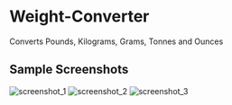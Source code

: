 # Weight-Converter
Converts Pounds, Kilograms, Grams, Tonnes and Ounces
## Sample Screenshots

![screenshot_1](https://user-images.githubusercontent.com/32318363/33848666-6c894d3c-de7c-11e7-917f-e895c96b314c.png)
![screenshot_2](https://user-images.githubusercontent.com/32318363/33848695-7beaca30-de7c-11e7-80d8-a529090975fa.png)
![screenshot_3](https://user-images.githubusercontent.com/32318363/33848700-7e3f2c40-de7c-11e7-8954-c5320756676a.png)
